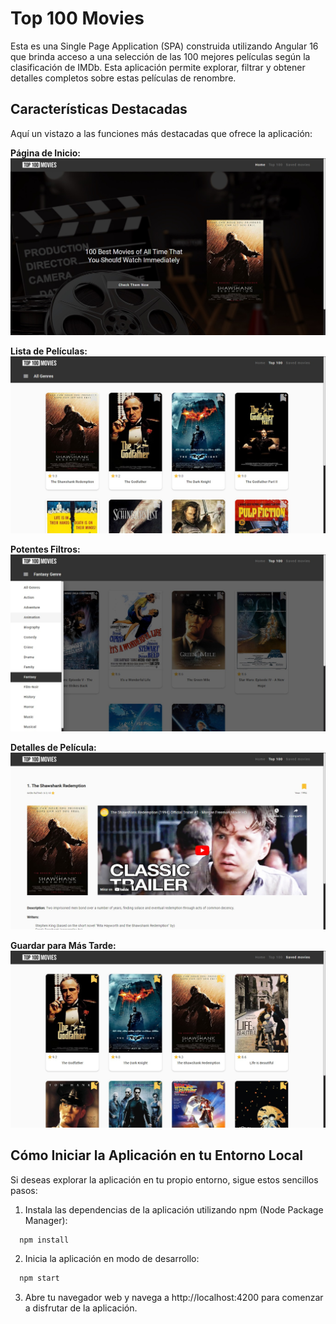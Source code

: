 # Top 100 Movies

Esta es una Single Page Application (SPA) construida utilizando Angular 16 que brinda acceso a una selección de las 100 mejores películas según la clasificación de IMDb. Esta aplicación permite explorar, filtrar y obtener detalles completos sobre estas películas de renombre.

## Características Destacadas

Aquí un vistazo a las funciones más destacadas que ofrece la aplicación:

**Página de Inicio:**
![Página de Inicio](./captures/Home.jpg)

**Lista de Películas:**
![Lista de Películas](./captures/List.jpg)

**Potentes Filtros:**
![Filtros Avanzados](./captures/Filters.jpg)

**Detalles de Película:**
![Detalles de Película](./captures/Details.jpg)

**Guardar para Más Tarde:**
![Películas Guardadas](./captures/Saved-Movies.jpg)

## Cómo Iniciar la Aplicación en tu Entorno Local

Si deseas explorar la aplicación en tu propio entorno, sigue estos sencillos pasos:

1. Instala las dependencias de la aplicación utilizando npm (Node Package Manager):
  ```bash
    npm install
  ```

2. Inicia la aplicación en modo de desarrollo:
  ```bash
    npm start
  ```

3. Abre tu navegador web y navega a http://localhost:4200 para comenzar a disfrutar de la aplicación.
